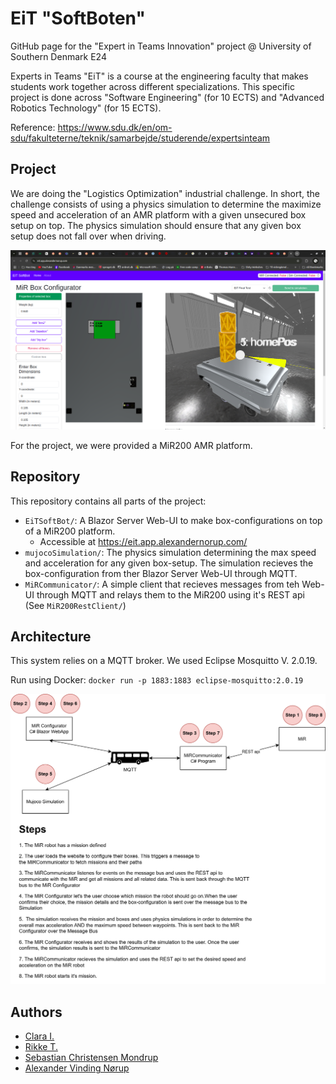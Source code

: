
# EiT "SoftBoten"
GitHub page for the "Expert in Teams Innovation" project @ University of Southern Denmark E24

Experts in Teams "EiT" is a course at the engineering faculty that makes students work together across different specializations. 
This specific project is done across "Software Engineering" (for 10 ECTS) and "Advanced Robotics Technology" (for 15 ECTS).

Reference: https://www.sdu.dk/en/om-sdu/fakulteterne/teknik/samarbejde/studerende/expertsinteam

## Project
We are doing the "Logistics Optimization" industrial challenge. In short, the challenge consists of using a physics simulation to determine the maximize speed and acceleration of an AMR platform with a given unsecured box setup on top. The physics simulation should ensure that any given box setup does not fall over when driving. 

![Screenshot](testData/figures/Setup1.png)

For the project, we were provided a MiR200 AMR platform. 

## Repository
This repository contains all parts of the project:
- `EiTSoftBot/`: A Blazor Server Web-UI to make box-configurations on top of a MiR200 platform.
  - Accessible at https://eit.app.alexandernorup.com/
- `mujocoSimulation/`: The physics simulation determining the max speed and acceleration for any given box-setup. The simulation recieves the box-configuration from ther Blazor Server Web-UI through MQTT.
- `MiRCommunicator/`: A simple client that recieves messages from teh Web-UI through MQTT and relays them to the MiR200 using it's REST api (See `MiR200RestClient/`)

## Architecture

This system relies on a MQTT broker. We used Eclipse Mosquitto V. 2.0.19. 

Run using Docker: `docker run -p 1883:1883 eclipse-mosquitto:2.0.19`

![Architecture](Architecture_Overview.png)

## Authors
* [Clara I.](https://github.com/Clingoss)
* [Rikke T.](https://github.com/Psykofairy)
* [Sebastian Christensen Mondrup](https://github.com/SebMon)
* [Alexander Vinding Nørup](https://github.com/AlexanderNorup)
